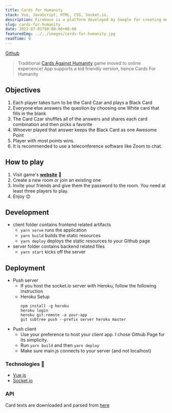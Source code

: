 ```yaml
---
title: Cards for Humanity
stack: Vue, JavaScript, HTML, CSS, Socket.io,
description: Firebase is a platform developed by Google for creating mobile and web applications. It was originally an independent company founded in 2011. In 2014, Google acquired the platform and it is now their flagship offering for app development.
slug: cards-for-humanity
date: 2022-07-01T00:00:00+00:00
featuredImg: ../../images/cards-for-humanity.jpg
readTime: 9
---
```


[Github](https://github.com/etuong/cards-for-humanity)

> Traditional [Cards Against Humanity](https://en.wikipedia.org/wiki/Cards_Against_Humanity) game moved to online experience! App supports a kid friendly version, hence Cards For Humanity

## Objectives

1. Each player takes turn to be the Card Czar and plays a Black Card
1. Everyone else answers the question by choosing one White card that fills in the blank
1. The Card Czar shuffles all of the answers and shares each card combination and then picks a favorite
1. Whoever played that answer keeps the Black Card as one Awesome Point
1. Player with most points wins.
1. It is recommended to use a teleconference software like Zoom to chat.

## How to play

1. Visit game's **[website](https://etuong.github.io/cards-for-humanity/)** 🔗
2. Create a new room or join an existing one
3. Invite your friends and give them the password to the room. You need at least three players to play.
4. Enjoy 😊

## Development

- client folder contains frontend related artifacts
  - `yarn serve` runs the application
  - `yarn build` builds the static resources
  - `yarn deploy` deploys the static resources to your Github page
- server folder contains backend related files
  - `yarn start` kicks off the server

## Deployment

- Push server
  - If you host the socket.io server with Heroku, follow the following instruction
  - Heroku Setup
    ```
    npm install -g heroku
    heroku login
    heroku git:remote -a your-app
    git subtree push --prefix server heroku master
    ```
- Push client
  - Use your preference to host your client app. I chose Github Page for its simplicity.
  - Run `yarn build` and then `yarn deploy`
  - Make sure main.js connects to your server (and not localhost)

### Technologies 🔧

- [Vue.js](https://vuejs.org/)
- [Socket.io](https://socket.io/)

### API

Card texts are downloaded and parsed from [here](https://crhallberg.com/cah/)
